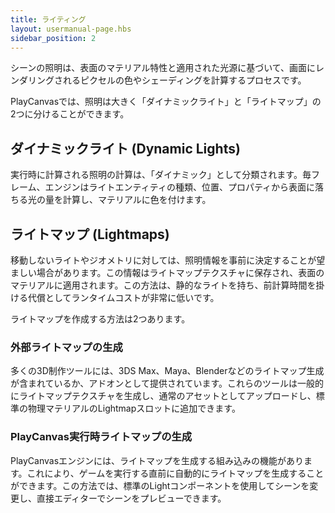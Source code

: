 ```yaml
---
title: ライティング
layout: usermanual-page.hbs
sidebar_position: 2
---
```


シーンの照明は、表面のマテリアル特性と適用された光源に基づいて、画面にレンダリングされるピクセルの色やシェーディングを計算するプロセスです。

PlayCanvasでは、照明は大きく「ダイナミックライト」と「ライトマップ」の2つに分けることができます。

## ダイナミックライト (Dynamic Lights)

実行時に計算される照明の計算は、「ダイナミック」として分類されます。毎フレーム、エンジンはライトエンティティの種類、位置、プロパティから表面に落ちる光の量を計算し、マテリアルに色を付けます。

## ライトマップ (Lightmaps)

移動しないライトやジオメトリに対しては、照明情報を事前に決定することが望ましい場合があります。この情報はライトマップテクスチャに保存され、表面のマテリアルに適用されます。この方法は、静的なライトを持ち、前計算時間を掛ける代償としてランタイムコストが非常に低いです。

ライトマップを作成する方法は2つあります。

### 外部ライトマップの生成

多くの3D制作ツールには、3DS Max、Maya、Blenderなどのライトマップ生成が含まれているか、アドオンとして提供されています。これらのツールは一般的にライトマップテクスチャを生成し、通常のアセットとしてアップロードし、標準の物理マテリアルのLightmapスロットに追加できます。

### PlayCanvas実行時ライトマップの生成

PlayCanvasエンジンには、ライトマップを生成する組み込みの機能があります。これにより、ゲームを実行する直前に自動的にライトマップを生成することができます。この方法では、標準のLightコンポーネントを使用してシーンを変更し、直接エディターでシーンをプレビューできます。
